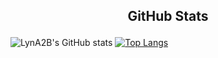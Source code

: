 
## <p align="center"> GitHub Stats
![LynA2B's GitHub stats](https://github-readme-stats.vercel.app/api?username=LynA2B&show_icons=true&theme=tokyonight) [![Top Langs](https://github-readme-stats.vercel.app/api/top-langs/?username=LynA2B&layout=donut&show_icons=true&theme=tokyonight)](https://github.com/anuraghazra/github-readme-stats)
<!--
**LynA2B/LynA2B** is a ✨ _special_ ✨ repository because its `README.md` (this file) appears on your GitHub profile.

Here are some ideas to get you started:

- 🔭 I’m currently working on ...
- 🌱 I’m currently learning ...
- 👯 I’m looking to collaborate on ...
- 🤔 I’m looking for help with ...
- 💬 Ask me about ...
- 📫 How to reach me: ...
- 😄 Pronouns: ...
- ⚡ Fun fact: ...
-->
